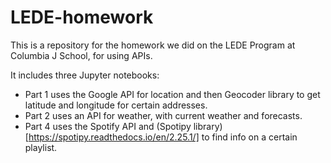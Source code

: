 # LEDE-homework

This is a repository for the homework we did on the LEDE Program at Columbia J School, for using APIs. 

It includes three Jupyter notebooks:
- Part 1 uses the Google API for location and then Geocoder library to get latitude and longitude for certain addresses.
- Part 2 uses an API for weather, with current weather and forecasts. 
- Part 4 uses the Spotify API and (Spotipy library)[https://spotipy.readthedocs.io/en/2.25.1/] to find info on a certain playlist.
